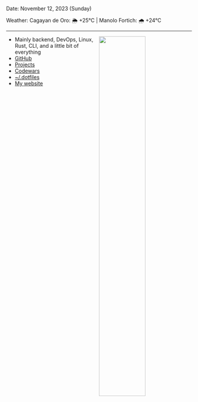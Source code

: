 Date: November 12, 2023 (Sunday)

Weather: Cagayan de Oro: 🌦   +25°C | Manolo Fortich: 🌧   +24°C

---

<img align="right" width="50%" src="https://github-readme-stats.vercel.app/api?username=egargo&count_private=true&show_icons=true&hide=issues&hide_border=true&theme=tokyonight" />

- Mainly backend, DevOps, Linux, Rust, CLI, and a little bit of everything
- [GitHub](https://github.com/egargo)
- [Projects](https://github.com/egargo?tab=repositories)
- [Codewars](https://www.codewars.com/users/egargo)
- [~/.dotfiles](https://github.com/egargo/dotfiles)
- [My website](https://egargo.xyz)
